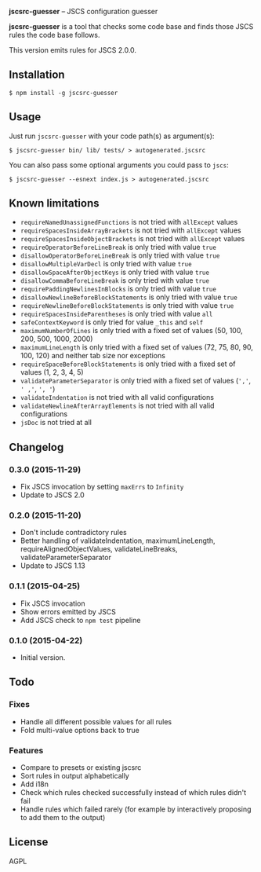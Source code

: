 **jscsrc-guesser** – JSCS configuration guesser

**jscsrc-guesser** is a tool that checks some code base and finds those JSCS
rules the code base follows.

This version emits rules for JSCS 2.0.0.

## Installation

    $ npm install -g jscsrc-guesser

## Usage

Just run `jscsrc-guesser` with your code path(s) as argument(s):

    $ jscsrc-guesser bin/ lib/ tests/ > autogenerated.jscsrc

You can also pass some optional arguments you could pass to `jscs`:

    $ jscsrc-guesser --esnext index.js > autogenerated.jscsrc

## Known limitations

* `requireNamedUnassignedFunctions` is not tried with `allExcept` values
* `requireSpacesInsideArrayBrackets` is not tried with `allExcept` values
* `requireSpacesInsideObjectBrackets` is not tried with `allExcept` values
* `requireOperatorBeforeLineBreak` is only tried with value `true`
* `disallowOperatorBeforeLineBreak` is only tried with value `true`
* `disallowMultipleVarDecl` is only tried with value `true`
* `disallowSpaceAfterObjectKeys` is only tried with value `true`
* `disallowCommaBeforeLineBreak` is only tried with value `true`
* `requirePaddingNewlinesInBlocks` is only tried with value `true`
* `disallowNewlineBeforeBlockStatements` is only tried with value `true`
* `requireNewlineBeforeBlockStatements` is only tried with value `true`
* `requireSpacesInsideParentheses` is only tried with value `all`
* `safeContextKeyword` is only tried for value `_this` and `self`
* `maximumNumberOfLines` is only tried with a fixed set of values (50, 100, 200, 500, 1000, 2000)
* `maximumLineLength` is only tried with a fixed set of values (72, 75, 80, 90, 100, 120)
  and neither tab size nor exceptions
* `requireSpaceBeforeBlockStatements` is only tried with a fixed set of values (1, 2, 3, 4, 5)
* `validateParameterSeparator` is only tried with a fixed set of values (`','`, `' ,'`, `', '`)
* `validateIndentation` is not tried with all valid configurations
* `validateNewlineAfterArrayElements` is not tried with all valid configurations
* `jsDoc` is not tried at all

## Changelog

### 0.3.0 (2015-11-29)

* Fix JSCS invocation by setting `maxErrs` to `Infinity`
* Update to JSCS 2.0

### 0.2.0 (2015-11-20)

* Don't include contradictory rules
* Better handling of validateIndentation, maximumLineLength, requireAlignedObjectValues,
  validateLineBreaks, validateParameterSeparator
* Update to JSCS 1.13

### 0.1.1 (2015-04-25)

* Fix JSCS invocation
* Show errors emitted by JSCS
* Add JSCS check to `npm test` pipeline

### 0.1.0 (2015-04-22)

* Initial version.

## Todo

### Fixes
* Handle all different possible values for all rules
* Fold multi-value options back to true

### Features
* Compare to presets or existing jscsrc
* Sort rules in output alphabetically
* Add i18n
* Check which rules checked successfully instead of which rules didn't fail
* Handle rules which failed rarely (for example by interactively proposing to
add them to the output)

## License

AGPL
